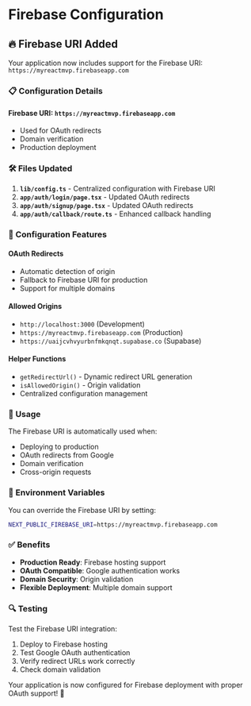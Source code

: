 # Firebase Configuration

## 🔥 Firebase URI Added

Your application now includes support for the Firebase URI: `https://myreactmvp.firebaseapp.com`

### 📋 Configuration Details

#### **Firebase URI**: `https://myreactmvp.firebaseapp.com`
- Used for OAuth redirects
- Domain verification
- Production deployment

### 🛠️ Files Updated

1. **`lib/config.ts`** - Centralized configuration with Firebase URI
2. **`app/auth/login/page.tsx`** - Updated OAuth redirects
3. **`app/auth/signup/page.tsx`** - Updated OAuth redirects
4. **`app/auth/callback/route.ts`** - Enhanced callback handling

### 🔧 Configuration Features

#### **OAuth Redirects**
- Automatic detection of origin
- Fallback to Firebase URI for production
- Support for multiple domains

#### **Allowed Origins**
- `http://localhost:3000` (Development)
- `https://myreactmvp.firebaseapp.com` (Production)
- `https://uaijcvhvyurbnfmkqnqt.supabase.co` (Supabase)

#### **Helper Functions**
- `getRedirectUrl()` - Dynamic redirect URL generation
- `isAllowedOrigin()` - Origin validation
- Centralized configuration management

### 🚀 Usage

The Firebase URI is automatically used when:
- Deploying to production
- OAuth redirects from Google
- Domain verification
- Cross-origin requests

### 📝 Environment Variables

You can override the Firebase URI by setting:
```bash
NEXT_PUBLIC_FIREBASE_URI=https://myreactmvp.firebaseapp.com
```

### ✅ Benefits

- **Production Ready**: Firebase hosting support
- **OAuth Compatible**: Google authentication works
- **Domain Security**: Origin validation
- **Flexible Deployment**: Multiple domain support

### 🔍 Testing

Test the Firebase URI integration:
1. Deploy to Firebase hosting
2. Test Google OAuth authentication
3. Verify redirect URLs work correctly
4. Check domain validation

Your application is now configured for Firebase deployment with proper OAuth support! 🎉

